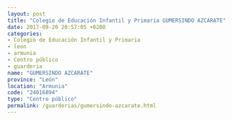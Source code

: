 ```yaml
---
layout: post
title: "Colegio de Educación Infantil y Primaria GUMERSINDO AZCARATE"
date: 2017-09-20 20:57:05 +0200
categories:
- Colegio de Educación Infantil y Primaria
- leon
- armunia
- Centro público
- guarderia
name: "GUMERSINDO AZCARATE"
province: "León"
location: "Armunia"
code: "24016894"
type: "Centro público"
permalink: /guarderias/gumersindo-azcarate.html
---
```

